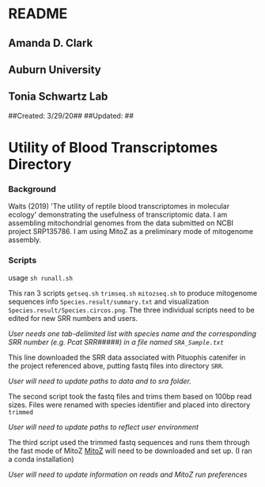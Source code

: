 
# README 
## Amanda D. Clark
## Auburn University
## Tonia Schwartz Lab
##Created: 3/29/20##
##Updated: 	      ##


# Utility of Blood Transcriptomes Directory

### Background
Waits (2019) 'The utility of reptile blood transcriptomes in molecular ecology' demonstrating the usefulness of transcriptomic data. 
I am assembling mitochondrial genomes from the data submitted on NCBI project SRP135786. I am using MitoZ as a preliminary mode of mitogenome assembly. 

### Scripts
usage `sh runall.sh`

This ran 3 scripts `getseq.sh` `trimseq.sh` `mitozseq.sh` to produce mitogenome sequences info 
`Species.result/summary.txt` and visualization `Species.result/Species.circos.png`. The three individual scripts need to be edited for new SRR numbers and users.

*User needs one tab-delimited list with species name and the corresponding SRR number (e.g. Pcat    SRR#####) in a file named `SRA_Sample.txt`*

This line downloaded the SRR data associated with Pituophis catenifer in the project referenced above, putting fastq files into directory `SRR`. 

*User will need to update paths to data and to sra folder.*

The second script took the fastq files and trims them based on 100bp read sizes. Files were renamed with species identifier and placed into directory `trimmed` 

*User will need to update paths to reflect user environment*
 
The third script used the trimmed fastq sequences and runs them through the fast mode of MitoZ
[MitoZ](https://github.com/linzhi2013/MitoZ/tree/master/version_2.4-alpha) will need to be downloaded and set up. (I ran a conda installation)

*User will need to update information on reads and MitoZ run preferences*


